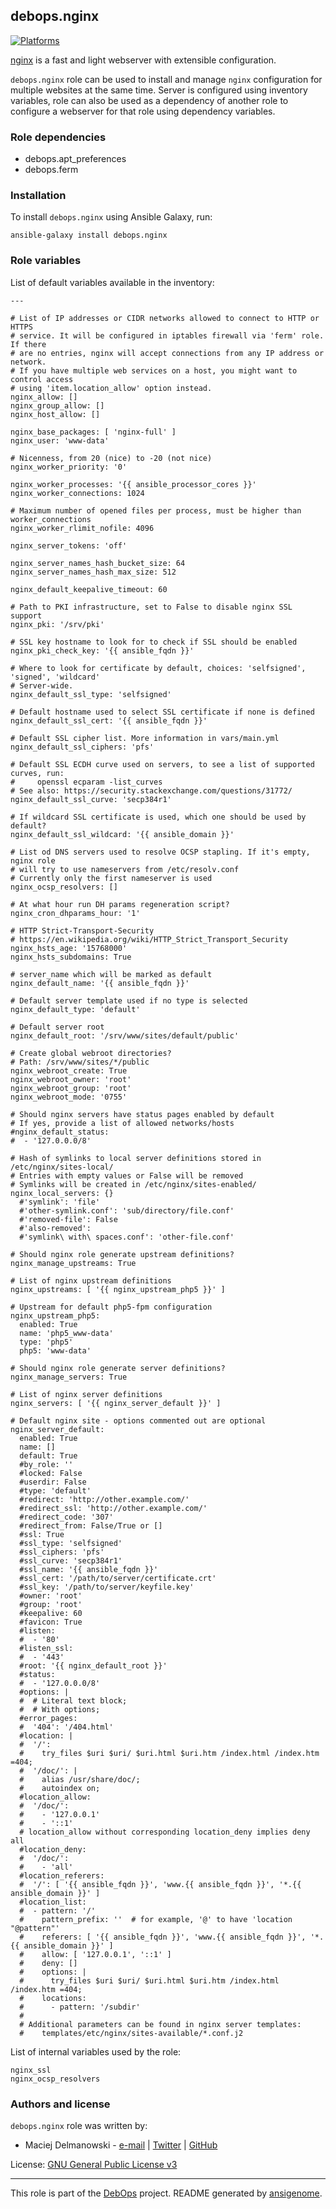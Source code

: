 ## debops.nginx
[![Platforms](http://img.shields.io/badge/platforms-debian%20|%20ubuntu-lightgrey.svg)](#)


[nginx](http://nginx.org/) is a fast and light webserver with extensible
configuration.

`debops.nginx` role can be used to install and manage `nginx` configuration
for multiple websites at the same time. Server is configured using
inventory variables, role can also be used as a dependency of another role
to configure a webserver for that role using dependency variables.

### Role dependencies

- debops.apt_preferences
- debops.ferm


### Installation

To install `debops.nginx` using Ansible Galaxy, run:

    ansible-galaxy install debops.nginx


### Role variables

List of default variables available in the inventory:

    ---
    
    # List of IP addresses or CIDR networks allowed to connect to HTTP or HTTPS
    # service. It will be configured in iptables firewall via 'ferm' role. If there
    # are no entries, nginx will accept connections from any IP address or network.
    # If you have multiple web services on a host, you might want to control access
    # using 'item.location_allow' option instead.
    nginx_allow: []
    nginx_group_allow: []
    nginx_host_allow: []
    
    nginx_base_packages: [ 'nginx-full' ]
    nginx_user: 'www-data'
    
    # Nicenness, from 20 (nice) to -20 (not nice)
    nginx_worker_priority: '0'
    
    nginx_worker_processes: '{{ ansible_processor_cores }}'
    nginx_worker_connections: 1024
    
    # Maximum number of opened files per process, must be higher than worker_connections
    nginx_worker_rlimit_nofile: 4096
    
    nginx_server_tokens: 'off'
    
    nginx_server_names_hash_bucket_size: 64
    nginx_server_names_hash_max_size: 512
    
    nginx_default_keepalive_timeout: 60
    
    # Path to PKI infrastructure, set to False to disable nginx SSL support
    nginx_pki: '/srv/pki'
    
    # SSL key hostname to look for to check if SSL should be enabled
    nginx_pki_check_key: '{{ ansible_fqdn }}'
    
    # Where to look for certificate by default, choices: 'selfsigned', 'signed', 'wildcard'
    # Server-wide.
    nginx_default_ssl_type: 'selfsigned'
    
    # Default hostname used to select SSL certificate if none is defined
    nginx_default_ssl_cert: '{{ ansible_fqdn }}'
    
    # Default SSL cipher list. More information in vars/main.yml
    nginx_default_ssl_ciphers: 'pfs'
    
    # Default SSL ECDH curve used on servers, to see a list of supported curves, run:
    #     openssl ecparam -list_curves
    # See also: https://security.stackexchange.com/questions/31772/
    nginx_default_ssl_curve: 'secp384r1'
    
    # If wildcard SSL certificate is used, which one should be used by default?
    nginx_default_ssl_wildcard: '{{ ansible_domain }}'
    
    # List od DNS servers used to resolve OCSP stapling. If it's empty, nginx role
    # will try to use nameservers from /etc/resolv.conf
    # Currently only the first nameserver is used
    nginx_ocsp_resolvers: []
    
    # At what hour run DH params regeneration script?
    nginx_cron_dhparams_hour: '1'
    
    # HTTP Strict-Transport-Security
    # https://en.wikipedia.org/wiki/HTTP_Strict_Transport_Security
    nginx_hsts_age: '15768000'
    nginx_hsts_subdomains: True
    
    # server_name which will be marked as default
    nginx_default_name: '{{ ansible_fqdn }}'
    
    # Default server template used if no type is selected
    nginx_default_type: 'default'
    
    # Default server root
    nginx_default_root: '/srv/www/sites/default/public'
    
    # Create global webroot directories?
    # Path: /srv/www/sites/*/public
    nginx_webroot_create: True
    nginx_webroot_owner: 'root'
    nginx_webroot_group: 'root'
    nginx_webroot_mode: '0755'
    
    # Should nginx servers have status pages enabled by default
    # If yes, provide a list of allowed networks/hosts
    #nginx_default_status:
    #  - '127.0.0.0/8'
    
    # Hash of symlinks to local server definitions stored in /etc/nginx/sites-local/
    # Entries with empty values or False will be removed
    # Symlinks will be created in /etc/nginx/sites-enabled/
    nginx_local_servers: {}
      #'symlink': 'file'
      #'other-symlink.conf': 'sub/directory/file.conf'
      #'removed-file': False
      #'also-removed':
      #'symlink\ with\ spaces.conf': 'other-file.conf'
    
    # Should nginx role generate upstream definitions?
    nginx_manage_upstreams: True
    
    # List of nginx upstream definitions
    nginx_upstreams: [ '{{ nginx_upstream_php5 }}' ]
    
    # Upstream for default php5-fpm configuration
    nginx_upstream_php5:
      enabled: True
      name: 'php5_www-data'
      type: 'php5'
      php5: 'www-data'
    
    # Should nginx role generate server definitions?
    nginx_manage_servers: True
    
    # List of nginx server definitions
    nginx_servers: [ '{{ nginx_server_default }}' ]
    
    # Default nginx site - options commented out are optional
    nginx_server_default:
      enabled: True
      name: []
      default: True
      #by_role: ''
      #locked: False
      #userdir: False
      #type: 'default'
      #redirect: 'http://other.example.com/'
      #redirect_ssl: 'http://other.example.com/'
      #redirect_code: '307'
      #redirect_from: False/True or []
      #ssl: True
      #ssl_type: 'selfsigned'
      #ssl_ciphers: 'pfs'
      #ssl_curve: 'secp384r1'
      #ssl_name: '{{ ansible_fqdn }}'
      #ssl_cert: '/path/to/server/certificate.crt'
      #ssl_key: '/path/to/server/keyfile.key'
      #owner: 'root'
      #group: 'root'
      #keepalive: 60
      #favicon: True
      #listen:
      #  - '80'
      #listen_ssl:
      #  - '443'
      #root: '{{ nginx_default_root }}'
      #status:
      #  - '127.0.0.0/8'
      #options: |
      #  # Literal text block;
      #  # With options;
      #error_pages:
      #  '404': '/404.html'
      #location: |
      #  '/':
      #    try_files $uri $uri/ $uri.html $uri.htm /index.html /index.htm =404;
      #  '/doc/': |
      #    alias /usr/share/doc/;
      #    autoindex on;
      #location_allow:
      #  '/doc/':
      #    - '127.0.0.1'
      #    - '::1'
      # location_allow without corresponding location_deny implies deny all
      #location_deny:
      #  '/doc/':
      #    - 'all'
      #location_referers:
      #  '/': [ '{{ ansible_fqdn }}', 'www.{{ ansible_fqdn }}', '*.{{ ansible_domain }}' ]
      #location_list:
      #  - pattern: '/'
      #    pattern_prefix: ''  # for example, '@' to have 'location "@pattern"'
      #    referers: [ '{{ ansible_fqdn }}', 'www.{{ ansible_fqdn }}', '*.{{ ansible_domain }}' ]
      #    allow: [ '127.0.0.1', '::1' ]
      #    deny: []
      #    options: |
      #      try_files $uri $uri/ $uri.html $uri.htm /index.html /index.htm =404;
      #    locations:
      #      - pattern: '/subdir'
      #
      # Additional parameters can be found in nginx server templates:
      #    templates/etc/nginx/sites-available/*.conf.j2



List of internal variables used by the role:

    nginx_ssl
    nginx_ocsp_resolvers



### Authors and license

`debops.nginx` role was written by:

- Maciej Delmanowski - [e-mail](mailto:drybjed@gmail.com) | [Twitter](https://twitter.com/drybjed) | [GitHub](https://github.com/drybjed)


License: [GNU General Public License v3](https://tldrlegal.com/license/gnu-general-public-license-v3-(gpl-3))


***

This role is part of the [DebOps](http://debops.org/) project. README generated by [ansigenome](https://github.com/nickjj/ansigenome/).

